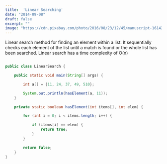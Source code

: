 ```yaml
---
title:  'Linear Searching'
date: "2014-09-08"
draft: false
excerpt: ""
image: "https://cdn.pixabay.com/photo/2016/08/23/12/45/manuscript-1614234_1280.jpg"
---
```



Linear search method for finding an element within a list. It sequentially checks each element of the list until a match is found or the whole list has been searched. Linear search has a time complexity of O(n)

```java

public class LinearSearch {

    public static void main(String[] args) {

        int a[] = {11, 24, 37, 49, 510};

        System.out.println(hasElement(a, 11));
    }

    private static boolean hasElement(int items[], int elem) {

        for (int i = 0; i < items.length; i++) {

            if (items[i] == elem) {
                return true;
            }
        }

        return false;
    }
}


```

